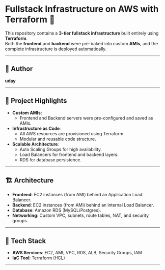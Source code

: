 # Fullstack Infrastructure on AWS with Terraform 🚀

This repository contains a **3-tier fullstack infrastructure** built entirely using **Terraform**.  
Both the **frontend** and **backend** were pre-baked into custom **AMIs**, and the complete infrastructure is deployed automatically.

---

## 👤 Author
**uday** 

---

## 📌 Project Highlights
- **Custom AMIs**:
  - Frontend and Backend servers were pre-configured and saved as AMIs.
- **Infrastructure as Code**:
  - All AWS resources are provisioned using Terraform.
  - Modular and reusable code structure.
- **Scalable Architecture**:
  - Auto Scaling Groups for high availability.
  - Load Balancers for frontend and backend layers.
  - RDS for database persistence.

---

## 🏗️ Architecture
- **Frontend**: EC2 instances (from AMI) behind an Application Load Balancer.  
- **Backend**: EC2 instances (from AMI) behind an internal Load Balancer.  
- **Database**: Amazon RDS (MySQL/Postgres).  
- **Networking**: Custom VPC, subnets, route tables, NAT, and security groups.

---

## 🔧 Tech Stack
- **AWS Services**: EC2, AMI, VPC, RDS, ALB, Security Groups, IAM  
- **IaC Tool**: Terraform (HCL)

---

